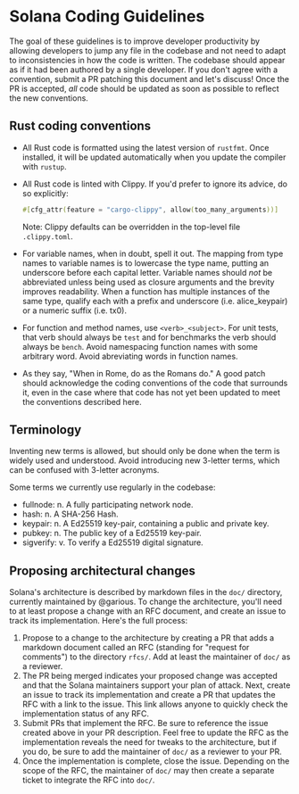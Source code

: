 Solana Coding Guidelines
===

The goal of these guidelines is to improve developer productivity by allowing developers to
jump any file in the codebase and not need to adapt to inconsistencies in how the code is
written. The codebase should appear as if it had been authored by a single developer. If you
don't agree with a convention, submit a PR patching this document and let's discuss! Once
the PR is accepted, *all* code should be updated as soon as possible to reflect the new
conventions.

Rust coding conventions
---

* All Rust code is formatted using the latest version of `rustfmt`. Once installed, it will be
  updated automatically when you update the compiler with `rustup`.

* All Rust code is linted with Clippy. If you'd prefer to ignore its advice, do so explicitly:

  ```rust
  #[cfg_attr(feature = "cargo-clippy", allow(too_many_arguments))]
  ```

  Note: Clippy defaults can be overridden in the top-level file `.clippy.toml`.

* For variable names, when in doubt, spell it out. The mapping from type names to variable names
  is to lowercase the type name, putting an underscore before each capital letter. Variable names
  should *not* be abbreviated unless being used as closure arguments and the brevity improves
  readability. When a function has multiple instances of the same type, qualify each with a
  prefix and underscore (i.e. alice_keypair) or a numeric suffix (i.e. tx0).

* For function and method names, use `<verb>_<subject>`. For unit tests, that verb should
  always be `test` and for benchmarks the verb should always be `bench`. Avoid namespacing
  function names with some arbitrary word. Avoid abreviating words in function names.

* As they say, "When in Rome, do as the Romans do." A good patch should acknowledge the coding
  conventions of the code that surrounds it, even in the case where that code has not yet been
  updated to meet the conventions described here.


Terminology
---

Inventing new terms is allowed, but should only be done when the term is widely used and
understood. Avoid introducing new 3-letter terms, which can be confused with 3-letter acronyms.

Some terms we currently use regularly in the codebase:

* fullnode: n. A fully participating network node.
* hash: n. A SHA-256 Hash.
* keypair: n. A Ed25519 key-pair, containing a public and private key.
* pubkey: n. The public key of a Ed25519 key-pair.
* sigverify: v. To verify a Ed25519 digital signature.


Proposing architectural changes
---

Solana's architecture is described by markdown files in the `doc/` directory, currently maintained
by @garious. To change the architecture, you'll need to at least propose a change with an RFC document,
and create an issue to track its implementation. Here's the full process:

1. Propose to a change to the architecture by creating a PR that adds a markdown document called an RFC
   (standing for "request for comments") to the directory `rfcs/`. Add at least the maintainer of `doc/`
   as a reviewer.
2. The PR being merged indicates your proposed change was accepted and that the Solana maintainers
   support your plan of attack. Next, create an issue to track its implementation and create a PR
   that updates the RFC with a link to the issue. This link allows anyone to quickly check the
   implementation status of any RFC.
3. Submit PRs that implement the RFC. Be sure to reference the issue created above in your PR description.
   Feel free to update the RFC as the implementation reveals the need for tweaks to the architecture,
   but if you do, be sure to add the maintainer of `doc/` as a reviewer to your PR.
4. Once the implementation is complete, close the issue. Depending on the scope of the RFC, the maintainer
   of `doc/` may then create a separate ticket to integrate the RFC into `doc/`.
